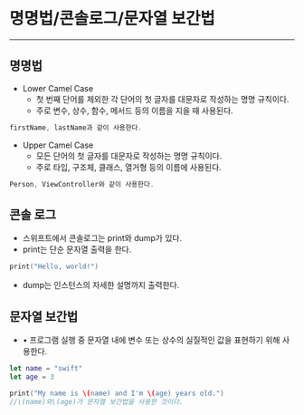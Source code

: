 # 명명법/콘솔로그/문자열 보간법

---

## 명명법

- Lower Camel Case
    - 첫 번째 단어를 제외한 각 단어의 첫 글자를 대문자로 작성하는 명명 규칙이다.
    - 주로 변수, 상수, 함수, 메서드 등의 이름을 지을 때 사용된다.

```swift
firstName, lastName과 같이 사용한다.
```

- Upper Camel Case
    - 모든 단어의 첫 글자를 대문자로 작성하는 명명 규칙이다.
    - 주로 타입, 구조체, 클래스, 열거형 등의 이름에 사용된다.

```swift
Person, ViewController와 같이 사용한다.
```

## 콘솔 로그

- 스위프트에서 콘솔로그는 print와 dump가 있다.
- print는 단순 문자열 출력을 한다.

```swift
print("Hello, world!")
```

- dump는 인스턴스의 자세한 설명까지 출력한다.

## 문자열 보간법

- • 프로그램 실행 중 문자열 내에 변수 또는 상수의 실질적인 값을 표현하기 위해 사용한다.

```swift
let name = "swift"
let age = 3

print("My name is \(name) and I'm \(age) years old.")
//\(name)와\(age)가 문자열 보간법을 사용한 것이다.
```
